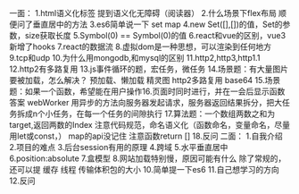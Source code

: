 
一面：
1.html语义化标签
提到语义化无障碍（阅读器）
2.什么场景下flex布局 顺便问了垂直居中的方法
3.es6简单说一下 set map
4.new Set([],[])的值，Set的参数，size获取长度
5.Symbol(0) == Symbol(0)的值
6.react和vue的区别，vue3新增了hooks
7.react的数据流
8.虚拟dom是一种思想，可以渲染到任何地方
9.tcp和udp
10.为什么用mongodb,和mysql的区别
11.http2,http3,http1.1
12.http2有多路复用
13.js事件循环的题，宏任务，微任务
14.场景题：有大量图片要被加载，怎么解决？
预加载、懒加载
精灵图
http2多路复用
base64
15.场景题：如果一个函数，希望能在用户操作16.页面时同时进行，并在一会后显示函数答案
webWorker
用异步的方法向服务器发起请求，服务器返回结果拆分，把大任务拆成n个小任务，在每一个任务的间隙执行
17.算法题：一个数组两数之和为target,返回两数的Index
注意代码规范，命名语义化（函数命名，变量命名，尽量用let或const，）
map的api没记住
注意函数return []
18.反问
二面：
1.自我介绍
2.项目的难点
3.后台session有用的原理
4.跨域
5.水平垂直居中
6.position:absolute
7.盒模型
8.网站加载特别慢，原因可能有什么
除了常规的，还可以提
缓存
线程
传输体积包的大小
10.简单提一下es6
11.自己想学习的方向
12.反问